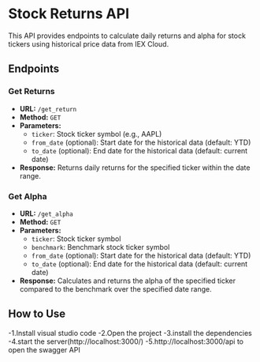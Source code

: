 
# Stock Returns API

This API provides endpoints to calculate daily returns and alpha for stock tickers using historical price data from IEX Cloud.

## Endpoints

### Get Returns
- **URL:** `/get_return`
- **Method:** `GET`
- **Parameters:**
  - `ticker`: Stock ticker symbol (e.g., AAPL)
  - `from_date` (optional): Start date for the historical data (default: YTD)
  - `to_date` (optional): End date for the historical data (default: current date)
- **Response:** Returns daily returns for the specified ticker within the date range.

### Get Alpha
- **URL:** `/get_alpha`
- **Method:** `GET`
- **Parameters:**
  - `ticker`: Stock ticker symbol
  - `benchmark`: Benchmark stock ticker symbol
  - `from_date` (optional): Start date for the historical data (default: YTD)
  - `to_date` (optional): End date for the historical data (default: current date)
- **Response:** Calculates and returns the alpha of the specified ticker compared to the benchmark over the specified date range.

## How to Use
-1.Install visual studio code
-2.Open the project
-3.install the dependencies
-4.start the server(http://localhost:3000/)
-5.http://localhost:3000/api to open the swagger API 
